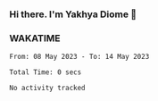 ### Hi there. I'm Yakhya Diome 👋

### WAKATIME
<!--START_SECTION:waka-->

```text
From: 08 May 2023 - To: 14 May 2023

Total Time: 0 secs

No activity tracked
```

<!--END_SECTION:waka-->
